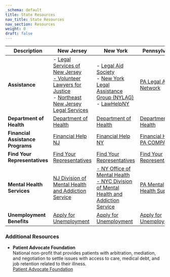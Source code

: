```yaml
---
_schema: default
title: State Resources
nav_title: State Resources
nav_section: Resources
weight: 0
draft: false
---
```

<table>
<thead>
<tr>
<th>Description</th>
<th>New Jersey</th>
<th>New York</th>
<th>Pennsylvania</th>
</tr>
</thead>
<tbody>
<tr>
<td><strong>Assistance</strong></td>
<td>- <a target="_new" rel="noreferrer" href="https://www.lsnj.org">Legal Services of New Jersey
<br />- <a target="_new" rel="noreferrer" href="https://www.vljnj.org">Volunteer Lawyers for Justice</a>
<br />- <a target="_new" rel="noreferrer" href="https://www.northeastnjlegalservices.org">Northeast New Jersey Legal Services</a></a></td>
<td>- <a href="https://www.legalaidnyc.org">Legal Aid Society</a>
<br />- <a href="https://www.nylag.org">New York Legal Assistance Group (NYLAG)</a>
<br />- <a href="https://www.lawhelpny.org">LawHelpNY</a>
</td>
<td> <a href="https://www.palawhelp.org/issues/public-benefits">PA Legal Aid Network</a></td>
</tr>
<tr>
<td><strong>Department of Health</strong><br /></td>
<td><a href="https://www.nj.gov/health/">Department of Health</a></td>
<td><a href="https://www.health.ny.gov/">Department of Health</a></td>
<td><a href="https://www.health.pa.gov">Department of Health</a></td>
</tr>
<tr>
<td><strong>Financial Assistance Programs</strong></td>
<td><a href="https://www.nj.gov/njfosteradopt/klg/financial/">Financial Help NJ</a></td>
<td><a href="https://mybenefits.ny.gov/mybenefits/begin">Financial Help NY</a></td>
<td><a href="https://www.compass.state.pa.us/compass.web/Public/CMPHome">Financial Help PA COMPASS)</a></td>
</tr>
<tr>
<td><strong>Find Your Representatives</strong></td>
<td><a href="https://www.commoncause.org/find-your-representative/addr/">Find Your Representatives</a></td>
<td><a href="https://www.commoncause.org/find-your-representative/addr/">Find Your Representatives</a></td>
<td><a href="https://www.commoncause.org/find-your-representative/addr/">Find Your Representatives</a></td>
</tr>
<tr>
<td><strong>Mental Health Services</strong></td>
<td><a href="https://nj.gov/humanservices/dmhas/home/">NJ Division of Mental Health and Addiction Service</a></td>
<td><a href="https://omh.ny.gov/">- NY Office of Mental Health</a>
<br /><a href="https://www.nyc.gov/site/doh/health/health-topics/mental-health.page">- NYC Division of Mental Health and Addiction Service</a></td>
<td><a href="https://www.dhs.pa.gov/Services/Mental-Health-In-PA/Pages/default.aspx">PA Mental Health Support</a></td>
</tr>
<tr>
<td><strong>Unemployment Benefits</strong></td>
<td><a href="https://www.nj.gov/labor/myunemployment/before/about/howtoapply/applyonline.shtml">Apply for Unemployment</a></td>
<td><a href="https://dol.ny.gov/unemployment/file-your-first-claim-benefits">Apply for Unemployment</a></td>
<td> <a href="https://www.uc.pa.gov/unemployment-benefits/Pages/default.aspx">Apply for Unemployment</a></td>
</tr>
</tbody>
</table>

### Additional Resources

* **Patient Advocate Foundation**<br> National non-profit that provides patients with arbitration, mediation, and negotiation to settle issues with access to care, medical debt, and job retention related to their illness.<br> [Patient Advocate Foundation](https://www.patientadvocate.org)
